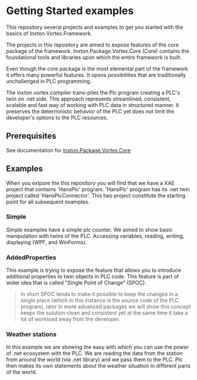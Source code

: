 # Getting Started examples

This repository several projects and examples to get you started with the basics of Inxton.Vortex.Framework.

The projects in this repository are aimed to expose features of the core package of the framework. Inxton.Package.Vortex.Core (Core) contains the foundational tools and libraries upon which the entire framework is built.

Even though the core package is the most elemental part of the framework it offers many powerful features. It opens possibilities that are traditionally unchallenged in PLC programming.

The inxton.vortex.compiler trans-piles the Plc program creating a PLC's twin on .net side. This approach represents streamlined, consistent, scalable and fast way of working with PLC data in structured manner. It preserves the deterministic behavior of the PLC yet does not limit the developer's options to the PLC resources.

## Prerequisites

See documentation for [Inxton.Package.Vortex.Core](https://github.com/Inxton/documentation/blob/master/Inxton.Package.Vortex.Core/README.MD)

## Examples

When you exlpore the this repository you will find that we have a XAE project that contains 'HansPlc' program. 'HansPlc' program has its .net twin project called 'HansPlcConnector'. This two project constitute the starting point for all subsequent examples.

### Simple

*Simple* examples have a simple plc counter. We aimed to show basic manipulation with twins of the PLC. Accessing variables, reading, writing, displaying (WPF, and WinForms).

### AddedProperties

This example is trying to expose the feature that allows you to introduce additional properties to twin objects in PLC code. This feature is part of wider idea that is called "Single Point of Change" (SPOC).

> In short SPOC tends to make it possible to keep the changes in a single place (which in this instance is the source code of the PLC program), later in more advanced packages we will show this concept keeps the solution clean and consistent yet at the same time it take a lot of workload away from the developer.

### Weather stations

In this example we are showing the easy with which you can use the power of .net ecosystem with the PLC. We are reading the data from the station from around the world (via .net library) and we pass them to the PLC. Plc then makes its own statements about the weather situation in different parts of the world.
